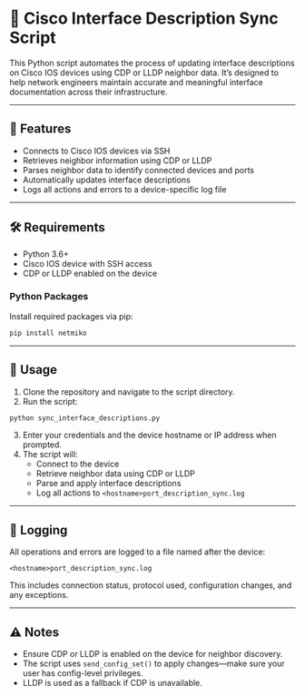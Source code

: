 # 🔌 Cisco Interface Description Sync Script

This Python script automates the process of updating interface descriptions on Cisco IOS devices using CDP or LLDP neighbor data. It’s designed to help network engineers maintain accurate and meaningful interface documentation across their infrastructure.

---

## 🚀 Features

- Connects to Cisco IOS devices via SSH
- Retrieves neighbor information using CDP or LLDP
- Parses neighbor data to identify connected devices and ports
- Automatically updates interface descriptions
- Logs all actions and errors to a device-specific log file

---

## 🛠 Requirements

- Python 3.6+
- Cisco IOS device with SSH access
- CDP or LLDP enabled on the device

### Python Packages

Install required packages via pip:

```bash
pip install netmiko
```

---

## 🔐 Usage

1. Clone the repository and navigate to the script directory.
2. Run the script:

```bash
python sync_interface_descriptions.py
```

3. Enter your credentials and the device hostname or IP address when prompted.
4. The script will:
   - Connect to the device
   - Retrieve neighbor data using CDP or LLDP
   - Parse and apply interface descriptions
   - Log all actions to `<hostname>port_description_sync.log`

---

## 📁 Logging

All operations and errors are logged to a file named after the device:

```
<hostname>port_description_sync.log
```

This includes connection status, protocol used, configuration changes, and any exceptions.

---

## ⚠️ Notes

- Ensure CDP or LLDP is enabled on the device for neighbor discovery.
- The script uses `send_config_set()` to apply changes—make sure your user has config-level privileges.
- LLDP is used as a fallback if CDP is unavailable.
